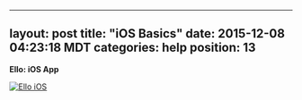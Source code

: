 <!--- DO NOT DELETE. "Help" on iOS links here. --->

---
layout: post
title:  "iOS Basics"
date:   2015-12-08 04:23:18 MDT
categories: help
position: 13
---

**Ello: iOS App**
<div class="embetter" data-vimeo-id="135605909"><a href="https://vimeo.com/135605909" target="_blank"><img src="http://i.vimeocdn.com/video/529685569_640.jpg" alt="Ello iOS"></a></div>

